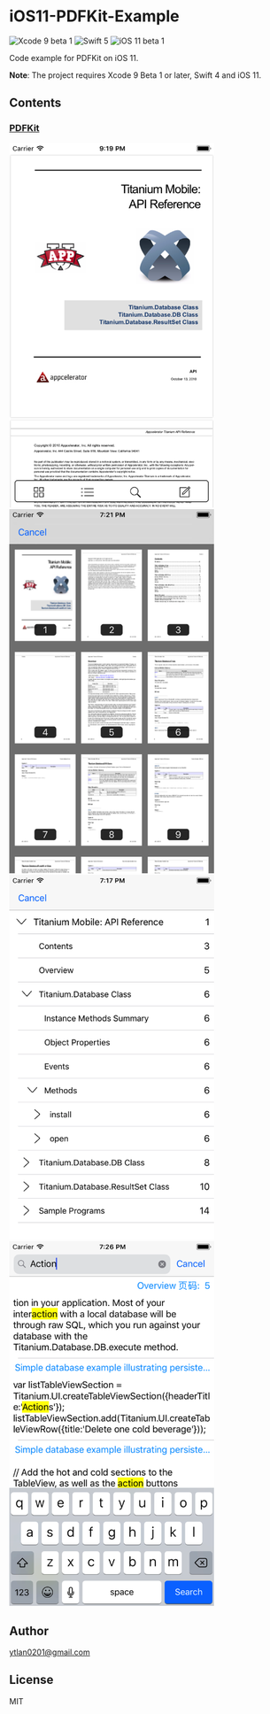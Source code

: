 # iOS11-PDFKit-Example

![Xcode 9 beta 1](https://img.shields.io/badge/Xcode-9%20beta%201-0080FF.svg) ![Swift 5](https://img.shields.io/badge/Swift-5-yellow.svg) ![iOS 11 beta 1](https://img.shields.io/badge/iOS-11%20beta%201-green.svg)

Code example for PDFKit on iOS 11.

**Note**: The project requires Xcode 9 Beta 1 or later, Swift 4 and iOS 11.


## Contents

### [PDFKit](https://developer.apple.com/documentation/pdfkit)

<img src="resources/1.png" width="370">

<img src="resources/2.png" width="370">

<img src="resources/3.png" width="370">

<img src="resources/4.png" width="370">


## Author

ytlan0201@gmail.com

## License

MIT
